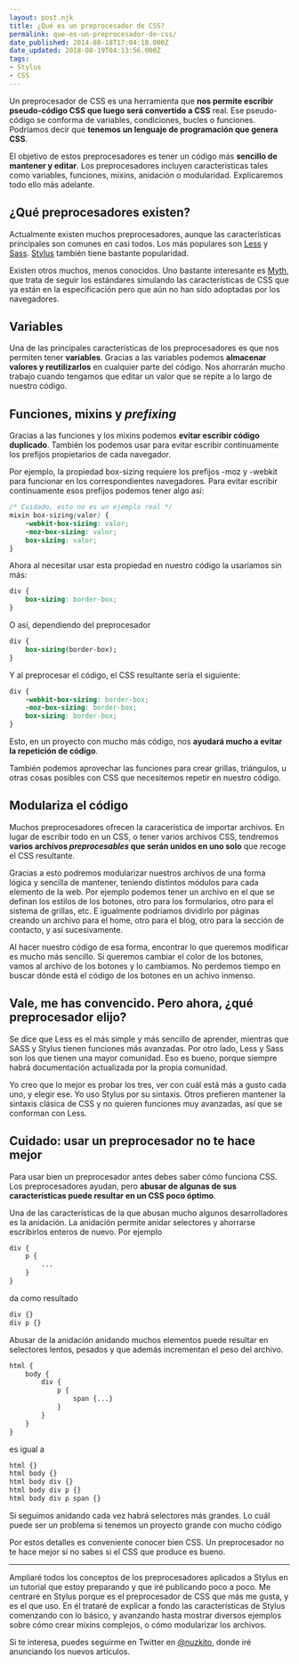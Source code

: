 ```yaml
---
layout: post.njk
title: ¿Qué es un preprocesador de CSS?
permalink: que-es-un-preprocesador-de-css/
date_published: 2014-08-18T17:04:18.000Z
date_updated: 2018-08-19T04:13:56.000Z
tags:
- Stylus
- CSS
---
```


Un preprocesador de CSS es una herramienta que **nos permite escribir pseudo-código CSS que luego será convertido a CSS** real. Ese pseudo-código se conforma de variables, condiciones, bucles o funciones. Podríamos decir que **tenemos un lenguaje de programación que genera CSS**.

El objetivo de estos preprocesadores es tener un código más **sencillo de mantener y editar**. Los preprocesadores incluyen características tales como variables, funciones, mixins, anidación o modularidad. Explicaremos todo ello más adelante.


## ¿Qué preprocesadores existen?
Actualmente existen muchos preprocesadores, aunque las características principales son comunes en casi todos. Los más populares son [Less](http://lesscss.org/) y [Sass](http://sass-lang.com/). [Stylus](http://learnboost.github.io/stylus/) también tiene bastante popularidad.

Existen otros muchos, menos conocidos. Uno bastante interesante es [Myth](http://www.myth.io/), que trata de seguir los estándares simulando las características de CSS que ya están en la especificación pero que aún no han sido adoptadas por los navegadores.


## Variables
Una de las principales características de los preprocesadores es que nos permiten tener **variables**. Gracias a las variables podemos **almacenar valores y reutilizarlos** en cualquier parte del código. Nos ahorrarán mucho trabajo cuando tengamos que editar un valor que se repite a lo largo de nuestro código.



## Funciones, mixins y *prefixing*

Gracias a las funciones y los mixins podemos **evitar escribir código duplicado**. También los podemos usar para evitar escribir continuamente los prefijos propietarios de cada navegador.

Por ejemplo, la propiedad box-sizing requiere los prefijos -moz y -webkit para funcionar en los correspondientes navegadores. Para evitar escribir continuamente esos prefijos podemos tener algo así:
```css
/* Cuidado, esto no es un ejemplo real */
mixin box-sizing(valor) {
    -webkit-box-sizing: valor;
    -moz-box-sizing: valor;
    box-sizing: valor;
}
```
Ahora al necesitar usar esta propiedad en nuestro código la usaríamos sin más:
```css
div {
    box-sizing: border-box;
}
```
O así, dependiendo del preprocesador
```css
div {
    box-sizing(border-box);
}
```
Y al preprocesar el código, el CSS resultante sería el siguiente:
```css
div {
    -webkit-box-sizing: border-box;
    -moz-box-sizing: border-box;
    box-sizing: border-box;
}
```
Esto, en un proyecto con mucho más código, nos **ayudará mucho a evitar la repetición de código**.

También podemos aprovechar las funciones para crear grillas, triángulos, u otras cosas posibles con CSS que necesitemos repetir en nuestro código.


## Modulariza el código
Muchos preprocesadores ofrecen la caracerística de importar archivos. En lugar de escribir todo en un CSS, o tener varios archivos CSS, tendremos **varios archivos *preprocesables* que serán unidos en uno solo** que recoge el CSS resultante.

Gracias a esto podremos modularizar nuestros archivos de una forma lógica y sencilla de mantener, teniendo distintos módulos para cada elemento de la web. Por ejemplo podemos tener un archivo en el que se definan los estilos de los botones, otro para los formularios, otro para el sistema de grillas, etc. E igualmente podríamos dividirlo por páginas creando un archivo para el home, otro para el blog, otro para la sección de contacto, y así sucesivamente.

Al hacer nuestro código de esa forma, encontrar lo que queremos modificar es mucho más sencillo. Si queremos cambiar el color de los botones, vamos al archivo de los botones y lo cambiamos. No perdemos tiempo en buscar dónde está el código de los botones en un achivo inmenso.


## Vale, me has convencido. Pero ahora, ¿qué preprocesador elijo?
Se dice que Less es el más simple y más sencillo de aprender, mientras que SASS y Stylus tienen funciones más avanzadas. Por otro lado, Less y Sass son los que tienen una mayor comunidad. Eso es bueno, porque siempre habrá documentación actualizada por la propia comunidad.

Yo creo que lo mejor es probar los tres, ver con cuál está más a gusto cada uno, y elegir ese. Yo uso Stylus por su sintaxis. Otros prefieren mantener la sintaxis clásica de CSS y no quieren funciones muy avanzadas, así que se conforman con Less.


## Cuidado: usar un preprocesador no te hace mejor
Para usar bien un preprocesador antes debes saber cómo funciona CSS. Los preprocesadores ayudan, pero **abusar de algunas de sus características puede resultar en un CSS poco óptimo**.

Una de las características de la que abusan mucho algunos desarrolladores es la anidación. La anidación permite anidar selectores y ahorrarse escribirlos enteros de nuevo. Por ejemplo
```css
div {
    p {
        ...
    }
}
```
da como resultado
```css
div {}
div p {}
```
Abusar de la anidación anidando muchos elementos puede resultar en selectores lentos, pesados y que además incrementan el peso del archivo.
```css
html {
    body {
        div {
            p {
                span {...}
            }
        }
    }
}
```
es igual a
```css
html {}
html body {}
html body div {}
html body div p {}
html body div p span {}
```
Si seguimos anidando cada vez habrá selectores más grandes. Lo cuál puede ser un problema si tenemos un proyecto grande con mucho código

Por estos detalles es conveniente conocer bien CSS. Un preprocesador no te hace mejor si no sabes si el CSS que produce es bueno.

***

Ampliaré todos los conceptos de los preprocesadores aplicados a Stylus en un tutorial que estoy preparando y que iré publicando poco a poco. Me centraré en Stylus porque es el preprocesador de CSS que más me gusta, y es el que uso. En él trataré de explicar a fondo las características de Stylus comenzando con lo básico, y avanzando hasta mostrar diversos ejemplos sobre cómo crear mixins complejos, o cómo modularizar los archivos.

Si te interesa, puedes seguirme en Twitter en [@nuzkito](https://twitter.com/nuzkito), donde iré anunciando los nuevos artículos.
